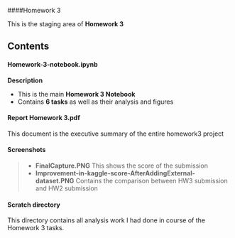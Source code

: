 ####Homework 3

This is the staging area of **Homework 3**

Contents
-------------


#### <i class="icon-file"></i> Homework-3-notebook.ipynb
 **Description**
 
 - This is the main **Homework 3 Notebook**
 -  Contains **6 tasks** as well as their analysis and figures

#### <i class="icon-file"></i> Report Homework 3.pdf

This document is the executive summary of the entire homework3 project

#### <i class="icon-folder-open"></i> Screenshots
 
> -  **FinalCapture.PNG** This shows the score of the submission
> -  **Improvement-in-kaggle-score-AfterAddingExternal-dataset.PNG** Contains the comparison between HW3 submission and HW2 submission

#### <i class="icon-trash"></i> Scratch directory
This directory contains all analysis work I had done in course of the Homework 3 tasks.
